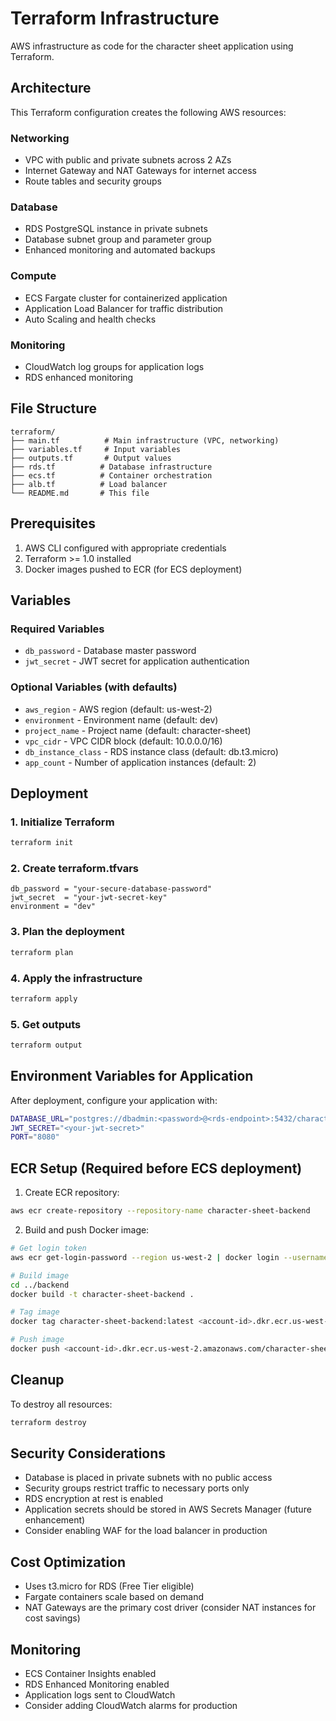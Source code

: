 # Terraform Infrastructure

AWS infrastructure as code for the character sheet application using Terraform.

## Architecture

This Terraform configuration creates the following AWS resources:

### Networking
- VPC with public and private subnets across 2 AZs
- Internet Gateway and NAT Gateways for internet access
- Route tables and security groups

### Database
- RDS PostgreSQL instance in private subnets
- Database subnet group and parameter group
- Enhanced monitoring and automated backups

### Compute
- ECS Fargate cluster for containerized application
- Application Load Balancer for traffic distribution
- Auto Scaling and health checks

### Monitoring
- CloudWatch log groups for application logs
- RDS enhanced monitoring

## File Structure

```
terraform/
├── main.tf          # Main infrastructure (VPC, networking)
├── variables.tf     # Input variables
├── outputs.tf       # Output values
├── rds.tf          # Database infrastructure
├── ecs.tf          # Container orchestration
├── alb.tf          # Load balancer
└── README.md       # This file
```

## Prerequisites

1. AWS CLI configured with appropriate credentials
2. Terraform >= 1.0 installed
3. Docker images pushed to ECR (for ECS deployment)

## Variables

### Required Variables
- `db_password` - Database master password
- `jwt_secret` - JWT secret for application authentication

### Optional Variables (with defaults)
- `aws_region` - AWS region (default: us-west-2)
- `environment` - Environment name (default: dev)
- `project_name` - Project name (default: character-sheet)
- `vpc_cidr` - VPC CIDR block (default: 10.0.0.0/16)
- `db_instance_class` - RDS instance class (default: db.t3.micro)
- `app_count` - Number of application instances (default: 2)

## Deployment

### 1. Initialize Terraform
```bash
terraform init
```

### 2. Create terraform.tfvars
```hcl
db_password = "your-secure-database-password"
jwt_secret  = "your-jwt-secret-key"
environment = "dev"
```

### 3. Plan the deployment
```bash
terraform plan
```

### 4. Apply the infrastructure
```bash
terraform apply
```

### 5. Get outputs
```bash
terraform output
```

## Environment Variables for Application

After deployment, configure your application with:

```bash
DATABASE_URL="postgres://dbadmin:<password>@<rds-endpoint>:5432/character_sheets?sslmode=require"
JWT_SECRET="<your-jwt-secret>"
PORT="8080"
```

## ECR Setup (Required before ECS deployment)

1. Create ECR repository:
```bash
aws ecr create-repository --repository-name character-sheet-backend
```

2. Build and push Docker image:
```bash
# Get login token
aws ecr get-login-password --region us-west-2 | docker login --username AWS --password-stdin <account-id>.dkr.ecr.us-west-2.amazonaws.com

# Build image
cd ../backend
docker build -t character-sheet-backend .

# Tag image
docker tag character-sheet-backend:latest <account-id>.dkr.ecr.us-west-2.amazonaws.com/character-sheet-backend:latest

# Push image
docker push <account-id>.dkr.ecr.us-west-2.amazonaws.com/character-sheet-backend:latest
```

## Cleanup

To destroy all resources:
```bash
terraform destroy
```

## Security Considerations

- Database is placed in private subnets with no public access
- Security groups restrict traffic to necessary ports only
- RDS encryption at rest is enabled
- Application secrets should be stored in AWS Secrets Manager (future enhancement)
- Consider enabling WAF for the load balancer in production

## Cost Optimization

- Uses t3.micro for RDS (Free Tier eligible)
- Fargate containers scale based on demand
- NAT Gateways are the primary cost driver (consider NAT instances for cost savings)

## Monitoring

- ECS Container Insights enabled
- RDS Enhanced Monitoring enabled
- Application logs sent to CloudWatch
- Consider adding CloudWatch alarms for production 